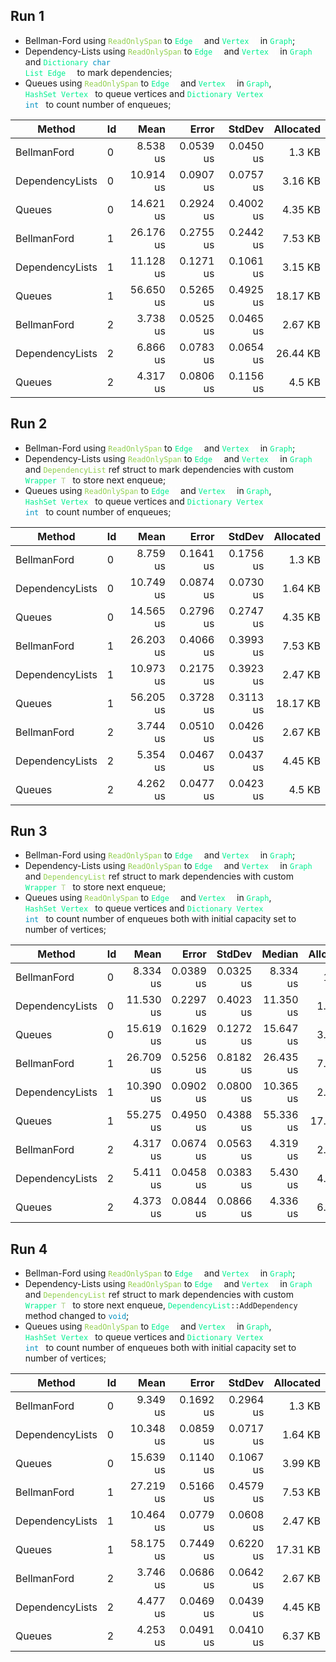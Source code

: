 ﻿## Run 1

* Bellman-Ford using <code style="color: #92D050">ReadOnlySpan</code> to <code style="color: #00F091">Edge<span style="color: #FFFFFF">[]</span></code> and <code style="color: #00F091">Vertex<span style="color: #FFFFFF">[]</span></code> in <code style="color: #00F091">Graph</code>;
* Dependency-Lists using <code style="color: #92D050">ReadOnlySpan</code> to <code style="color: #00F091">Edge<span style="color: #FFFFFF">[]</span></code> and <code style="color: #00F091">Vertex<span style="color: #FFFFFF">[]</span></code> in <code style="color: #00F091">Graph</code> and <code style="color: #00F091">Dictionary<span style="color: #FFFFFF">&lt;</span><span style="color: #0090C0">char</span><span style="color: #FFFFFF">, </span>List<span style="color: #FFFFFF">&lt;</span>Edge<span style="color: #FFFFFF">&gt;&gt;</span></code> to mark dependencies;
* Queues using <code style="color: #92D050">ReadOnlySpan</code> to <code style="color: #00F091">Edge<span style="color: #FFFFFF">[]</span></code> and <code style="color: #00F091">Vertex<span style="color: #FFFFFF">[]</span></code> in <code style="color: #00F091">Graph</code>, <code style="color: #00F091">HashSet<span style="color: #FFFFFF">&lt;</span>Vertex<span style="color: #FFFFFF">&gt;</span></code> to queue vertices and <code style="color: #00F091">Dictionary<span style="color: #FFFFFF">&lt;</span>Vertex<span style="color: #FFFFFF">, <span style="color: #0090C0">int</span><span style="color: #FFFFFF">&gt;</span></code> to count number of enqueues;

| Method          | Id | Mean      | Error     | StdDev    | Allocated |
|---------------- |--- |----------:|----------:|----------:|----------:|
| BellmanFord     | 0  |  8.538 us | 0.0539 us | 0.0450 us |    1.3 KB |
| DependencyLists | 0  | 10.914 us | 0.0907 us | 0.0757 us |   3.16 KB |
| Queues          | 0  | 14.621 us | 0.2924 us | 0.4002 us |   4.35 KB |
| BellmanFord     | 1  | 26.176 us | 0.2755 us | 0.2442 us |   7.53 KB |
| DependencyLists | 1  | 11.128 us | 0.1271 us | 0.1061 us |   3.15 KB |
| Queues          | 1  | 56.650 us | 0.5265 us | 0.4925 us |  18.17 KB |
| BellmanFord     | 2  |  3.738 us | 0.0525 us | 0.0465 us |   2.67 KB |
| DependencyLists | 2  |  6.866 us | 0.0783 us | 0.0654 us |  26.44 KB |
| Queues          | 2  |  4.317 us | 0.0806 us | 0.1156 us |    4.5 KB |

## Run 2

* Bellman-Ford using <code style="color: #92D050">ReadOnlySpan</code> to <code style="color: #00F091">Edge<span style="color: #FFFFFF">[]</span></code> and <code style="color: #00F091">Vertex<span style="color: #FFFFFF">[]</span></code> in <code style="color: #00F091">Graph</code>;
* Dependency-Lists using <code style="color: #92D050">ReadOnlySpan</code> to <code style="color: #00F091">Edge<span style="color: #FFFFFF">[]</span></code> and <code style="color: #00F091">Vertex<span style="color: #FFFFFF">[]</span></code> in <code style="color: #00F091">Graph</code> and <code style="color: #92D050">DependencyList</code> ref struct to mark dependencies with custom <code style="color: #00F091">Wrapper<span style="color: #FFFFFF">&lt;</span><span style="color: #B2D090">T</span><span style="color: #FFFFFF">&gt;</span></code> to store next enqueue;
* Queues using <code style="color: #92D050">ReadOnlySpan</code> to <code style="color: #00F091">Edge<span style="color: #FFFFFF">[]</span></code> and <code style="color: #00F091">Vertex<span style="color: #FFFFFF">[]</span></code> in <code style="color: #00F091">Graph</code>, <code style="color: #00F091">HashSet<span style="color: #FFFFFF">&lt;</span>Vertex<span style="color: #FFFFFF">&gt;</span></code> to queue vertices and <code style="color: #00F091">Dictionary<span style="color: #FFFFFF">&lt;</span>Vertex<span style="color: #FFFFFF">, <span style="color: #0090C0">int</span><span style="color: #FFFFFF">&gt;</span></code> to count number of enqueues;

| Method          | Id | Mean      | Error     | StdDev    | Allocated |
|---------------- |--- |----------:|----------:|----------:|----------:|
| BellmanFord     | 0  |  8.759 us | 0.1641 us | 0.1756 us |    1.3 KB |
| DependencyLists | 0  | 10.749 us | 0.0874 us | 0.0730 us |   1.64 KB |
| Queues          | 0  | 14.565 us | 0.2796 us | 0.2747 us |   4.35 KB |
| BellmanFord     | 1  | 26.203 us | 0.4066 us | 0.3993 us |   7.53 KB |
| DependencyLists | 1  | 10.973 us | 0.2175 us | 0.3923 us |   2.47 KB |
| Queues          | 1  | 56.205 us | 0.3728 us | 0.3113 us |  18.17 KB |
| BellmanFord     | 2  |  3.744 us | 0.0510 us | 0.0426 us |   2.67 KB |
| DependencyLists | 2  |  5.354 us | 0.0467 us | 0.0437 us |   4.45 KB |
| Queues          | 2  |  4.262 us | 0.0477 us | 0.0423 us |    4.5 KB |

## Run 3

* Bellman-Ford using <code style="color: #92D050">ReadOnlySpan</code> to <code style="color: #00F091">Edge<span style="color: #FFFFFF">[]</span></code> and <code style="color: #00F091">Vertex<span style="color: #FFFFFF">[]</span></code> in <code style="color: #00F091">Graph</code>;
* Dependency-Lists using <code style="color: #92D050">ReadOnlySpan</code> to <code style="color: #00F091">Edge<span style="color: #FFFFFF">[]</span></code> and <code style="color: #00F091">Vertex<span style="color: #FFFFFF">[]</span></code> in <code style="color: #00F091">Graph</code> and <code style="color: #92D050">DependencyList</code> ref struct to mark dependencies with custom <code style="color: #00F091">Wrapper<span style="color: #FFFFFF">&lt;</span><span style="color: #B2D090">T</span><span style="color: #FFFFFF">&gt;</span></code> to store next enqueue;
* Queues using <code style="color: #92D050">ReadOnlySpan</code> to <code style="color: #00F091">Edge<span style="color: #FFFFFF">[]</span></code> and <code style="color: #00F091">Vertex<span style="color: #FFFFFF">[]</span></code> in <code style="color: #00F091">Graph</code>, <code style="color: #00F091">HashSet<span style="color: #FFFFFF">&lt;</span>Vertex<span style="color: #FFFFFF">&gt;</span></code> to queue vertices and <code style="color: #00F091">Dictionary<span style="color: #FFFFFF">&lt;</span>Vertex<span style="color: #FFFFFF">, <span style="color: #0090C0">int</span><span style="color: #FFFFFF">&gt;</span></code> to count number of enqueues both with initial capacity set to number of vertices;

| Method          | Id | Mean      | Error     | StdDev    | Median    | Allocated |
|---------------- |--- |----------:|----------:|----------:|----------:|----------:|
| BellmanFord     | 0  |  8.334 us | 0.0389 us | 0.0325 us |  8.334 us |    1.3 KB |
| DependencyLists | 0  | 11.530 us | 0.2297 us | 0.4023 us | 11.350 us |   1.64 KB |
| Queues          | 0  | 15.619 us | 0.1629 us | 0.1272 us | 15.647 us |   3.99 KB |
| BellmanFord     | 1  | 26.709 us | 0.5256 us | 0.8182 us | 26.435 us |   7.53 KB |
| DependencyLists | 1  | 10.390 us | 0.0902 us | 0.0800 us | 10.365 us |   2.47 KB |
| Queues          | 1  | 55.275 us | 0.4950 us | 0.4388 us | 55.336 us |  17.31 KB |
| BellmanFord     | 2  |  4.317 us | 0.0674 us | 0.0563 us |  4.319 us |   2.67 KB |
| DependencyLists | 2  |  5.411 us | 0.0458 us | 0.0383 us |  5.430 us |   4.45 KB |
| Queues          | 2  |  4.373 us | 0.0844 us | 0.0866 us |  4.336 us |   6.37 KB |

## Run 4

* Bellman-Ford using <code style="color: #92D050">ReadOnlySpan</code> to <code style="color: #00F091">Edge<span style="color: #FFFFFF">[]</span></code> and <code style="color: #00F091">Vertex<span style="color: #FFFFFF">[]</span></code> in <code style="color: #00F091">Graph</code>;
* Dependency-Lists using <code style="color: #92D050">ReadOnlySpan</code> to <code style="color: #00F091">Edge<span style="color: #FFFFFF">[]</span></code> and <code style="color: #00F091">Vertex<span style="color: #FFFFFF">[]</span></code> in <code style="color: #00F091">Graph</code> and <code style="color: #92D050">DependencyList</code> ref struct to mark dependencies with custom <code style="color: #00F091">Wrapper<span style="color: #FFFFFF">&lt;</span><span style="color: #B2D090">T</span><span style="color: #FFFFFF">&gt;</span></code> to store next enqueue, <code><span style="color: #00F091">DependencyList</span>::AddDependency</code> method changed to <code style="color: #0090C0">void</code>;
* Queues using <code style="color: #92D050">ReadOnlySpan</code> to <code style="color: #00F091">Edge<span style="color: #FFFFFF">[]</span></code> and <code style="color: #00F091">Vertex<span style="color: #FFFFFF">[]</span></code> in <code style="color: #00F091">Graph</code>, <code style="color: #00F091">HashSet<span style="color: #FFFFFF">&lt;</span>Vertex<span style="color: #FFFFFF">&gt;</span></code> to queue vertices and <code style="color: #00F091">Dictionary<span style="color: #FFFFFF">&lt;</span>Vertex<span style="color: #FFFFFF">, <span style="color: #0090C0">int</span><span style="color: #FFFFFF">&gt;</span></code> to count number of enqueues both with initial capacity set to number of vertices;

| Method          | Id | Mean      | Error     | StdDev    | Allocated |
|---------------- |--- |----------:|----------:|----------:|----------:|
| BellmanFord     | 0  |  9.349 us | 0.1692 us | 0.2964 us |    1.3 KB |
| DependencyLists | 0  | 10.348 us | 0.0859 us | 0.0717 us |   1.64 KB |
| Queues          | 0  | 15.639 us | 0.1140 us | 0.1067 us |   3.99 KB |
| BellmanFord     | 1  | 27.219 us | 0.5166 us | 0.4579 us |   7.53 KB |
| DependencyLists | 1  | 10.464 us | 0.0779 us | 0.0608 us |   2.47 KB |
| Queues          | 1  | 58.175 us | 0.7449 us | 0.6220 us |  17.31 KB |
| BellmanFord     | 2  |  3.746 us | 0.0686 us | 0.0642 us |   2.67 KB |
| DependencyLists | 2  |  4.477 us | 0.0469 us | 0.0439 us |   4.45 KB |
| Queues          | 2  |  4.253 us | 0.0491 us | 0.0410 us |   6.37 KB |